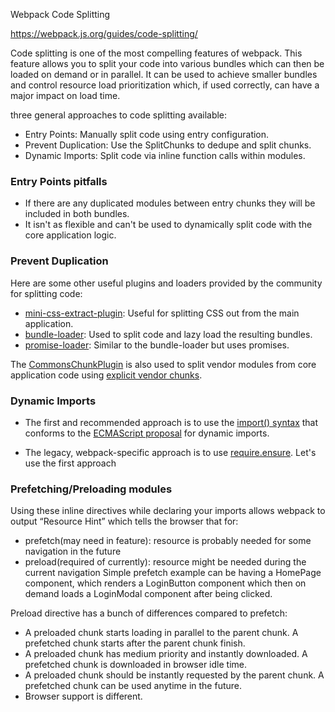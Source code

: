 Webpack Code Splitting

https://webpack.js.org/guides/code-splitting/

Code splitting is one of the most compelling features of webpack. This feature allows you to split your code into various bundles which can then be loaded on demand or in parallel. It can be used to achieve smaller bundles and control resource load prioritization which, if used correctly, can have a major impact on load time.

 three general approaches to code splitting available:

* Entry Points: Manually split code using entry configuration.
* Prevent Duplication: Use the SplitChunks to dedupe and split chunks.
* Dynamic Imports: Split code via inline function calls within modules.

### Entry Points pitfalls 

* If there are any duplicated modules between entry chunks they will be included in both bundles.
* It isn't as flexible and can't be used to dynamically split code with the core application logic.

### Prevent Duplication
Here are some other useful plugins and loaders provided by the community for splitting code:

* [mini-css-extract-plugin](https://webpack.js.org/plugins/mini-css-extract-plugin): Useful for splitting CSS out from the main application.
* [bundle-loader](https://webpack.js.org/loaders/bundle-loader): Used to split code and lazy load the resulting bundles.
* [promise-loader](https://github.com/gaearon/promise-loader): Similar to the bundle-loader but uses promises.

The [CommonsChunkPlugin](https://webpack.js.org/plugins/commons-chunk-plugin) is also used to split vendor modules from core application code using [explicit vendor chunks](https://webpack.js.org/plugins/commons-chunk-plugin/#explicit-vendor-chunk).


### Dynamic Imports

* The first and recommended approach is to use the [import() syntax](https://webpack.js.org/api/module-methods#import-) that conforms to the [ECMAScript proposal](https://github.com/tc39/proposal-dynamic-import) for dynamic imports. 

* The legacy, webpack-specific approach is to use [require.ensure](https://webpack.js.org/api/module-methods#require-ensure). Let's use the first approach


### Prefetching/Preloading modules

Using these inline directives while declaring your imports allows webpack to output “Resource Hint” which tells the browser that for:

* prefetch(may need in feature): resource is probably needed for some navigation in the future
* preload(required of currently): resource might be needed during the current navigation
Simple prefetch example can be having a HomePage component, which renders a LoginButton component which then on demand loads a LoginModal component after being clicked.

Preload directive has a bunch of differences compared to prefetch:

* A preloaded chunk starts loading in parallel to the parent chunk. A prefetched chunk starts after the parent chunk finish.
* A preloaded chunk has medium priority and instantly downloaded. A prefetched chunk is downloaded in browser idle time.
* A preloaded chunk should be instantly requested by the parent chunk. A prefetched chunk can be used anytime in the future.
* Browser support is different.

